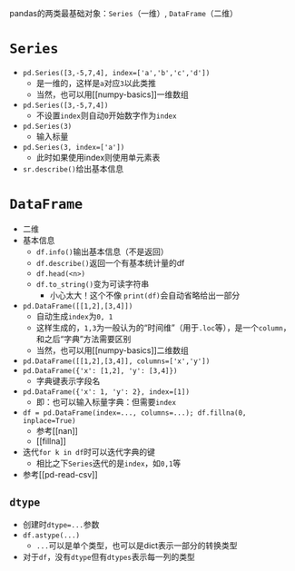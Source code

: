 pandas的两类最基础对象：`Series`（一维）, `DataFrame`（二维）
#  `Series`
- `pd.Series([3,-5,7,4], index=['a','b','c','d'])`
  - 是一维的，这样是`a`对应`3`以此类推
  - 当然，也可以用[[numpy-basics]]一维数组
- `pd.Series([3,-5,7,4])`
  - 不设置`index`则自动`0`开始数字作为`index`
- `pd.Series(3)`
  - 输入标量
- `pd.Series(3, index=['a'])`
  - 此时如果使用index则使用单元素表
- `sr.describe()`给出基本信息
# `DataFrame`
- 二维
- 基本信息
  - `df.info()`输出基本信息（不是返回）
  - `df.describe()`返回一个有基本统计量的df
  - `df.head(<n>)`
  - `df.to_string()`变为可读字符串
    - 小心太大！这个不像 `print(df)`会自动省略给出一部分
- `pd.DataFrame([[1,2],[3,4]])`
  - 自动生成`index`为`0, 1`
  - 这样生成的，`1,3`为一般认为的“时间维”（用于`.loc`等），是一个`column`，和之后“字典”方法需要区别
  - 当然，也可以用[[numpy-basics]]二维数组
- `pd.DataFrame([[1,2],[3,4]], columns=['x','y'])`
- `pd.DataFrame({'x': [1,2], 'y': [3,4]})`
  - 字典键表示字段名
- `pd.DataFrame({'x': 1, 'y': 2}, index=[1])`
  - 即：也可以输入标量字典：但需要`index`
- `df = pd.DataFrame(index=..., columns=...); df.fillna(0, inplace=True)`
  - 参考[[nan]]
  - [[fillna]]
- 迭代`for k in df`时可以迭代字典的键
  - 相比之下`Series`迭代的是`index`，如`0,1`等
- 参考[[pd-read-csv]]
## `dtype`
- 创建时`dtype=...`参数
- `df.astype(...)`
  - `...`可以是单个类型，也可以是dict表示一部分的转换类型
- 对于`df`，没有`dtype`但有`dtypes`表示每一列的类型